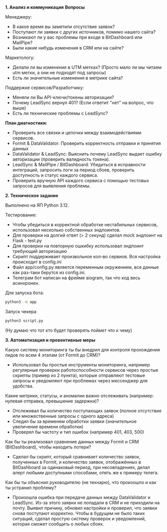 **1. Анализ и коммуникация**
**Вопросы**

Менеджеру:
- В какое время вы заметили отсутствие заявок?
- Поступают ли заявки с других источников, помимо нашего сайта?
- Возникают ли у вас проблемы при входе в BitDashboard или MailPipe?
- Были какие нибудь изменения в CRM или на сайте?

Маркетологу:
- Делали ли вы изменения в UTM метках? (Просто мало ли мы читаем utm метки, а они не подходят под запросы)
- Есть ли значительные изменения в метрике сайта?

Поддержке сервисов/Разработчику:
- Меняли ли Вы API-ключи/токены авторизации?
- Почему LeadSync вернул 401? (Если ответит "нет" на вопрос, что выше)
- Есть ли технические проблемы с LeadSync?

**План диагностики:**
- Проверить все связки и цепочки между взаимодействиями сервисов.
- Formit & DataValidator: Проверить корректность отправки и принятия данных
- DataValidator & LeadSync: Выяснить почему LeadSync выдает ошибку авторизации (проверить валидность токена). 
- LeadSync & MailPipe / BitDashboard: Убедиться в исправности интеграций, запросить логи за период сбоев, проверить доступность и статус каждого сервиса.
- Проверить вручную API каждого сервиса с помощью тестовых запросов для выявления проблемы.

**2. Техническое задание**

Выполнено на ЯП Python 3.12.

Тестирование:
- Чтобы убедиться в корректной обработке нестабильных сервисов, использовал несколько собственных эндпоинтов.
- Для проверки на долгий ответ (> 2 секунд) сделал mock эндпоинт на Flask - test.py
- Для проверки на повторную ошкибку использовал эндпоинт требующий авторизацию
- Скрипт поддерживает произвольное кол-во сервиов. Вся настройка происходит в config.ini
- Файл app/config.py является переменным окружением, все данные как раз-таки берутся из config.ini.
- Телеграм бот написан на фрейме aiogram, так что код весь асинхронен.

Для запуска бота:
```bash
python3 -m app
```
Запуск чекера
```bash
python3 script.py
```
(Ну думаю что тот кто будет проверять поймет что к чему)

**3. Автоматизация и превентивные меры**

Какую систему мониторинга ты бы внедрил для контроля прохождения лидов по всем 4 этапам (от Formit до CRM)?
- Использовал бы простые инструменты мониторинга, например регулярные проверки работоспособности сервисов через простые скрипты (пример из 2 пункта), которые отправляют тестовые запросы и уведомляют при проблемах через мессенджер для удобства.

Какие метрики, статусы, и аномалии важно отслеживать (например: нулевая отправка, превышение задержки)?
- Отслеживал бы количество поступающих заявок (полное отсутствие или множественные запросы с одного адреса)
- Следил бы за временем обработки заявки (значительное увеличение времени обработки)
- Проверял бы частоту и тип ошибок (например 401, 403, 500)

Как бы ты реализовал сравнение данных между Formit и CRM (BitDashboard), чтобы находить потери?
- Сделал бы скрипт, который сравнивает количество заявок, полученных в Formit, и количество заявок, отображённых в BitDashboard за одинаковый период, при несовпадениях, делал алерт любыми доступными способами, опять же к примеру телега.

Как бы ты объяснил руководителю (не технарю), что произошло и как ты устранил проблему?
- Произошла ошибка при передаче данных между DataValidator и LeadSync. Из-за этого заявки не попадали в CRM и не приходили на почту. Выявил причину, обновил настройки и проверил, что заявки снова поступают корректно. Чтобы в будущем не было таких ситуаций, сделал простую систему проверок и уведомлений, которая сможет сообщить о любых сбоях.
